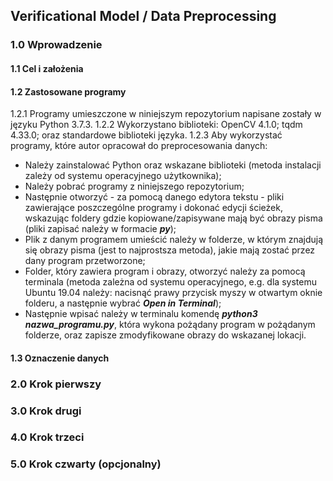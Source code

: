 ## Verificational Model / Data Preprocessing

  ### 1.0 Wprowadzenie
  
   #### 1.1 Cel i założenia
  
   #### 1.2 Zastosowane programy
   		
  1.2.1 Programy umieszczone w niniejszym repozytorium napisane zostały w języku Python 3.7.3.
  1.2.2 Wykorzystano biblioteki: OpenCV 4.1.0; tqdm 4.33.0; oraz standardowe biblioteki języka.
  1.2.3 Aby wykorzystać programy, które autor opracował do preprocesowania danych:
  - Należy zainstalować Python oraz wskazane biblioteki (metoda instalacji zależy od systemu operacyjnego użytkownika);
  - Należy pobrać programy z niniejszego repozytorium;
  - Następnie otworzyć - za pomocą danego edytora tekstu - pliki zawierające poszczególne programy i dokonać edycji ścieżek, wskazując foldery gdzie kopiowane/zapisywane mają być obrazy pisma (pliki zapisać należy w formacie ***py***);
  - Plik z danym programem umieścić należy w folderze, w którym znajdują się obrazy pisma (jest to najprostsza metoda), jakie mają zostać przez dany program przetworzone;
  - Folder, który zawiera program i obrazy, otworzyć należy za pomocą terminala (metoda zależna od systemu operacyjnego, e.g. dla systemu Ubuntu 19.04 należy: nacisnąć prawy przycisk myszy w otwartym oknie folderu, a następnie wybrać ***Open in Terminal***);
  - Następnie wpisać należy w terminalu komendę ***python3 nazwa_programu.py***, która wykona pożądany program w pożądanym folderze, oraz zapisze zmodyfikowane obrazy do wskazanej lokacji.
   
   #### 1.3 Oznaczenie danych
  
  ### 2.0 Krok pierwszy
  ### 3.0 Krok drugi
  ### 4.0 Krok trzeci
  ### 5.0 Krok czwarty (opcjonalny)
